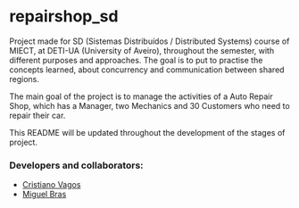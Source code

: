 # repairshop_sd

Project made for SD (Sistemas Distribuídos / Distributed Systems) course of MIECT, at DETI-UA (University of Aveiro), throughout the semester, with different purposes and approaches. The goal is to put to practise the concepts learned, about concurrency and communication between shared regions.

The main goal of the project is to manage the activities of a Auto Repair Shop, which has a Manager, two Mechanics and 30 Customers who need to repair their car.

This README will be updated throughout the development of the stages of project.

### Developers and collaborators:
- [Cristiano Vagos](http://github.com/cristianovagos)
- [Miguel Bras](http://github.com/blaziusadler)
